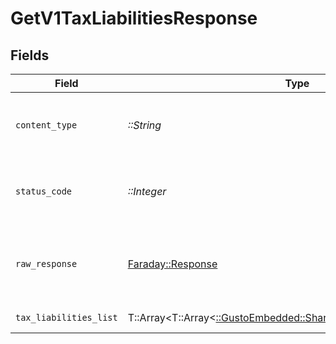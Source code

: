 # GetV1TaxLiabilitiesResponse


## Fields

| Field                                                                                                                    | Type                                                                                                                     | Required                                                                                                                 | Description                                                                                                              |
| ------------------------------------------------------------------------------------------------------------------------ | ------------------------------------------------------------------------------------------------------------------------ | ------------------------------------------------------------------------------------------------------------------------ | ------------------------------------------------------------------------------------------------------------------------ |
| `content_type`                                                                                                           | *::String*                                                                                                               | :heavy_check_mark:                                                                                                       | HTTP response content type for this operation                                                                            |
| `status_code`                                                                                                            | *::Integer*                                                                                                              | :heavy_check_mark:                                                                                                       | HTTP response status code for this operation                                                                             |
| `raw_response`                                                                                                           | [Faraday::Response](https://www.rubydoc.info/gems/faraday/Faraday/Response)                                              | :heavy_check_mark:                                                                                                       | Raw HTTP response; suitable for custom response parsing                                                                  |
| `tax_liabilities_list`                                                                                                   | T::Array<T::Array<[::GustoEmbedded::Shared::TaxLiabilitiesSelections](../../models/shared/taxliabilitiesselections.md)>> | :heavy_minus_sign:                                                                                                       | Example response                                                                                                         |